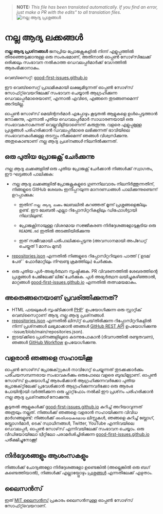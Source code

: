 >**NOTE:** _This file has been translated automatically. If you find an error, just make a PR with the edits" to all translation files._
![നല്ല ആദ്യ പ്രശ്നങ്ങൾ](../assets/github/social-preview.png)

# നല്ല ആദ്യ ലക്കങ്ങൾ

**നല്ല ആദ്യ പ്രശ്‌നങ്ങൾ** ജനപ്രിയ പ്രോജക്റ്റുകളിൽ നിന്ന് എളുപ്പത്തിൽ തിരഞ്ഞെടുക്കാനുള്ള ഒരു സംരംഭമാണ്, അതിനാൽ ഓപ്പൺ സോഴ്‌സിലേക്ക് ഒരിക്കലും സംഭാവന നൽകാത്ത ഡെവലപ്പർമാർക്ക് വേഗത്തിൽ ആരംഭിക്കാനാകും.

വെബ്‌സൈറ്റ്: [good-first-issues.github.io](https://good-first-issues.github.io)

ഈ വെബ്‌സൈറ്റ് പ്രാഥമികമായി ലക്ഷ്യമിടുന്നത് ഓപ്പൺ സോഴ്‌സ് സോഫ്‌റ്റ്‌വെയറിലേക്ക് സംഭാവന ചെയ്യാൻ ആഗ്രഹിക്കുന്ന ഡെവലപ്പർമാരെയാണ്, എന്നാൽ എവിടെ, എങ്ങനെ തുടങ്ങണമെന്ന് അറിയില്ല.

ഓപ്പൺ സോഴ്‌സ് മെയിന്റനർമാർ എപ്പോഴും കൂടുതൽ ആളുകളെ ഉൾപ്പെടുത്താൻ നോക്കുന്നു, എന്നാൽ പുതിയ ഡെവലപ്പർമാർ സാധാരണയായി ഒരു സംഭാവകനാകുന്നത് വെല്ലുവിളിയാണെന്ന് കരുതുന്നു. വളരെ എളുപ്പമുള്ള പ്രശ്നങ്ങൾ പരിഹരിക്കാൻ ഡവലപ്പർമാരെ ലഭിക്കുന്നത് ഭാവിയിലെ സംഭാവനകൾക്കുള്ള തടസ്സം നീക്കുമെന്ന് ഞങ്ങൾ വിശ്വസിക്കുന്നു. അതുകൊണ്ടാണ് *നല്ല ആദ്യ പ്രശ്‌നങ്ങൾ* നിലനിൽക്കുന്നത്.

## ഒരു പുതിയ പ്രോജക്റ്റ് ചേർക്കുന്നു

*നല്ല ആദ്യ ലക്കങ്ങളിൽ* ഒരു പുതിയ പ്രോജക്റ്റ് ചേർക്കാൻ നിങ്ങൾക്ക് സ്വാഗതം, ഈ ഘട്ടങ്ങൾ പാലിക്കുക:

- *നല്ല ആദ്യ ലക്കങ്ങളിൽ* പ്രോജക്റ്റുകളുടെ ഗുണനിലവാരം നിലനിർത്തുന്നതിന്, നിങ്ങളുടെ GitHub ശേഖരം ഇനിപ്പറയുന്ന മാനദണ്ഡങ്ങൾ പാലിക്കുന്നുണ്ടെന്ന് ഉറപ്പാക്കുക:

     - ഇതിന് `നല്ല ആദ്യ ലക്കം` ലേബലിൽ കുറഞ്ഞത് മൂന്ന് പ്രശ്നങ്ങളെങ്കിലും ഉണ്ട്. ഈ ലേബൽ എല്ലാ റിപ്പോസിറ്ററികളിലും ഡിഫോൾട്ടായി നിലവിലുണ്ട്.

     - പ്രോജക്റ്റിനായുള്ള വിശദമായ സജ്ജീകരണ നിർദ്ദേശങ്ങളോടുകൂടിയ ഒരു `README.md` ഇതിൽ അടങ്ങിയിരിക്കുന്നു

     - ഇത് സജീവമായി പരിപാലിക്കപ്പെടുന്നു (അവസാനമായി അപ്ഡേറ്റ് ചെയ്തത് 1 മാസം മുമ്പ്)

- [repositories.json](https://github.com/gomzyakov/good-first-issue/blob/main/repositories.json) എന്നതിൽ നിങ്ങളുടെ റിപ്പോസിറ്ററിയുടെ പാത്ത് (`ഉടമ/പേര്`` ഫോർമാറ്റിലും നിഘണ്ടു ക്രമത്തിലും) ചേർക്കുക.

- ഒരു പുതിയ പുൾ-അഭ്യർത്ഥന സൃഷ്ടിക്കുക. PR വിവരണത്തിൽ ശേഖരത്തിന്റെ പ്രശ്നങ്ങൾ പേജിലേക്ക് ലിങ്ക് ചേർക്കുക. പുൾ അഭ്യർത്ഥന ലയിച്ചുകഴിഞ്ഞാൽ, മാറ്റങ്ങൾ [good-first-issues.github.io](https://good-first-issues.github.io) എന്നതിൽ തത്സമയമാകും.

## അതെങ്ങനെയാണ് പ്രവര്ത്തിക്കുന്നത്?

- HTML ഫയലുകൾ സൃഷ്‌ടിക്കാൻ [PHP](https://www.php.net)` ഉപയോഗിക്കുന്ന ഒരു സ്റ്റാറ്റിക് വെബ്‌സൈറ്റാണ് ആദ്യ *നല്ല ആദ്യ പ്രശ്‌നങ്ങൾ*.
- [repositories.json](https://github.com/gomzyakov/good-first) എന്നതിൽ ലിസ്‌റ്റ് ചെയ്‌തിരിക്കുന്ന റിപ്പോസിറ്ററികളിൽ നിന്ന് പ്രശ്‌നങ്ങൾ ലഭ്യമാക്കാൻ ഞങ്ങൾ [GitHub REST API](https://docs.github.com/en/rest) ഉപയോഗിക്കുന്നു -issue/blob/main/repositories.json).
- ഇടയ്‌ക്കിടെ പ്രശ്‌നങ്ങളിലൂടെ കടന്നുപോകാൻ (ദിവസത്തിൽ രണ്ടുതവണ), ഞങ്ങൾ [GitHub Workflow](https://docs.github.com/en/actions/using-workflows) ഉപയോഗിക്കുന്നു.

## വളരാൻ ഞങ്ങളെ സഹായിക്കൂ

ഓപ്പൺ സോഴ്‌സ് പ്രോജക്‌റ്റുകൾ നാവിഗേറ്റ് ചെയ്യുന്നത് തുടക്കക്കാർക്കും പരിചയസമ്പന്നരായ സംഭാവകർക്കും ഒരുപോലെ വളരെ ബുദ്ധിമുട്ടാണ്. ഓപ്പൺ സോഴ്‌സ് ഉപയോഗിച്ച് ആരംഭിക്കാൻ ആഗ്രഹിക്കുന്നവർക്കോ പുതിയ പ്രോജക്‌റ്റിലേക്ക് പ്രവേശിക്കാൻ ആഗ്രഹിക്കുന്നവർക്കോ ഒരു ആരംഭ പോയിന്റായി വർത്തിക്കുന്ന ഒരു പ്ലാറ്റ്‌ഫോം നൽകി ഈ പ്രശ്‌നം പരിഹരിക്കാൻ *നല്ല ആദ്യ പ്രശ്‌നങ്ങൾ* നോക്കുന്നു.

കൂടുതൽ ആളുകൾക്ക് [good-first-issues.github.io](https://good-first-issues.github.io) കുറിച്ച് അറിയാവുന്നത് അത്രയും നല്ലത്. നിങ്ങൾക്ക് ഞങ്ങളെ വളരാൻ സഹായിക്കുന്ന വിവിധ മാർഗങ്ങളുണ്ട്: നിങ്ങൾക്ക് `അതിശയകരമായ` ലിസ്റ്റുകൾ, ഞങ്ങളെ കുറിച്ച് ബ്ലോഗ്, ബ്ലോഗർമാർ, ടെക് സ്വാധീനങ്ങൾ, Twitter, YouTube എന്നിവയിലെ ഡെവലപ്പർ, ഓപ്പൺ സോഴ്‌സ് എന്നിവയിലേക്ക് സംഭാവന ചെയ്യാം. ഒരു വീഡിയോയിലോ ട്വീറ്റിലോ പരാമർശിച്ചിരിക്കുന്ന [good-first-issues.github.io](https://good-first-issues.github.io) പരീക്ഷിച്ചുനോക്കൂ!

## നിർദ്ദേശങ്ങളും ആശംസകളും

നിങ്ങൾക്ക് ചോദ്യങ്ങളോ നിർദ്ദേശങ്ങളോ ഉണ്ടെങ്കിൽ (അല്ലെങ്കിൽ ഒരു ബഗ് കണ്ടെത്തിയാൽ), നിങ്ങൾക്ക് എല്ലായ്പ്പോഴും [പ്രശ്നങ്ങൾ](https://github.com/good-first-issues/good-first-issues.github.io/issues) എന്നതിലേക്ക് എഴുതാം.

## ലൈസൻസ്

ഇത് [MIT ലൈസൻസ്](https://github.com/good-first-issues/good-first-issues.github.io/blob/main/LICENSE) പ്രകാരം ലൈസൻസുള്ള ഓപ്പൺ സോഴ്‌സ് സോഫ്‌റ്റ്‌വെയറാണ്.
